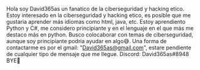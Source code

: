 Hola soy David365as un fanatico de la ciberseguridad y hacking etico.
Estoy interesado en la ciberseguridad y hacking etico, es posible que me gustaria aprender más idiomas como html, java, etc.
Estoy aprendiento Python y C#, me considero principiante y en el lenguaje en el que más me destaco más en python.
Busco colocaborar con temas de ciberseguridad, aunque soy principiante podria ayudar en algo😅.
Una forma de contactarme es por el gmail: "David365as@gmail.com", estare pendiente de cualquier tipo de mensaje que me llegue. 
Discord: David365as#8948
BYE👋

<!---
David365as/David365as is a ✨ special ✨ repository because its `README.md` (this file) appears on your GitHub profile.
You can click the Preview link to take a look at your changes.
--->

